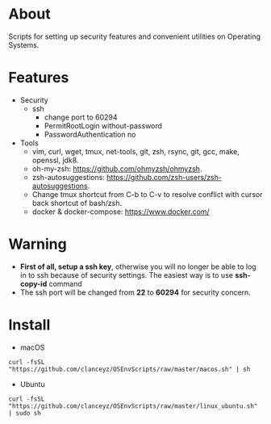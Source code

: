 # About
Scripts for setting up security features and convenient utilities on Operating Systems.

# Features
* Security
    * ssh
        * change port to 60294
        * PermitRootLogin without-password
        * PasswordAuthentication no
* Tools
    * vim, curl, wget, tmux, net-tools, git, zsh, rsync, git, gcc, make, openssl, jdk8.
    * oh-my-zsh: https://github.com/ohmyzsh/ohmyzsh.
    * zsh-autosuggestions: https://github.com/zsh-users/zsh-autosuggestions.
    * Change tmux shortcut from C-b to C-v to resolve conflict with cursor back shortcut of bash/zsh.
    * docker & docker-compose: https://www.docker.com/

# Warning
* __First of all, setup a ssh key__, otherwise you will no longer be able to log in to ssh because of security settings. The easiest way is to use __ssh-copy-id__ command
* The ssh port will be changed from __22__ to __60294__ for security concern.

# Install
* macOS
```shell
curl -fsSL "https://github.com/clanceyz/OSEnvScripts/raw/master/macos.sh" | sh
```
* Ubuntu
```shell
curl -fsSL "https://github.com/clanceyz/OSEnvScripts/raw/master/linux_ubuntu.sh" | sudo sh
```
